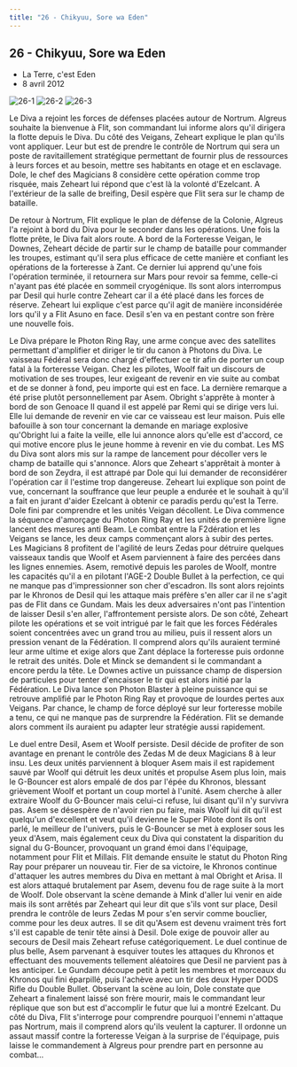 ```yaml
---
title: "26 - Chikyuu, Sore wa Eden"
---
```


26 - Chikyuu, Sore wa Eden
--------------------------

* La Terre, c'est Eden
* 8 avril 2012


![26-1](/images/mini/images-stories-saga-gundamage-episodes-_tb_150x84_26-1.jpg) ![26-2](/images/mini/images-stories-saga-gundamage-episodes-_tb_150x84_26-2.jpg) ![26-3](/images/mini/images-stories-saga-gundamage-episodes-_tb_150x84_26-3.jpg)


Le Diva a rejoint les forces de défenses placées autour de Nortrum. Algreus souhaite la bienvenue à Flit, son commandant lui informe alors qu'il dirigera la flotte depuis le Diva. Du côté des Veigans, Zeheart explique le plan qu'ils vont appliquer. Leur but est de prendre le contrôle de Nortrum qui sera un poste de ravitaillement stratégique permettant de fournir plus de ressources à leurs forces et au besoin, mettre ses habitants en otage et en esclavage. Dole, le chef des Magicians 8 considère cette opération comme trop risquée, mais Zeheart lui répond que c'est là la volonté d'Ezelcant. A l'extérieur de la salle de breifing, Desil espère que Flit sera sur le champ de bataille.


De retour à Nortrum, Flit explique le plan de défense de la Colonie, Algreus l'a rejoint à bord du Diva pour le seconder dans les opérations. Une fois la flotte prête, le Diva fait alors route. A bord de la Forteresse Veigan, le Downes, Zeheart décide de partir sur le champ de bataille pour commander les troupes, estimant qu'il sera plus efficace de cette manière et confiant les opérations de la forteresse à Zant. Ce dernier lui apprend qu'une fois l'opération terminée, il retournera sur Mars pour revoir sa femme, celle-ci n'ayant pas été placée en sommeil cryogénique. Ils sont alors interrompus par Desil qui hurle contre Zeheart car il a été placé dans les forces de réserve. Zeheart lui explique c'est parce qu'il agit de manière inconsidérée lors qu'il y a Flit Asuno en face. Desil s'en va en pestant contre son frère une nouvelle fois.


Le Diva prépare le Photon Ring Ray, une arme conçue avec des satellites permettant d'amplifier et diriger le tir du canon à Photons du Diva. Le vaisseau Fédéral sera donc chargé d'effectuer ce tir afin de porter un coup fatal à la forteresse Veigan. Chez les pilotes, Woolf fait un discours de motivation de ses troupes, leur exigeant de revenir en vie suite au combat et de se donner à fond, peu importe qui est en face. La dernière remarque a été prise plutôt personnellement par Asem. Obright s'apprête à monter à bord de son Genoace II quand il est appelé par Remi qui se dirige vers lui. Elle lui demande de revenir en vie car ce vaisseau est leur maison. Puis elle bafouille à son tour concernant la demande en mariage explosive qu'Obright lui a faite la veille, elle lui annonce alors qu'elle est d'accord, ce qui motive encore plus le jeune homme à revenir en vie du combat. Les MS du Diva sont alors mis sur la rampe de lancement pour décoller vers le champ de bataille qui s'annonce. Alors que Zeheart s'apprêtait à monter à bord de son Zeydra, il est attrapé par Dole qui lui demander de reconsidérer l'opération car il l'estime trop dangereuse. Zeheart lui explique son point de vue, concernant la souffrance que leur peuple a endurée et le souhait à qu'il a fait en jurant d'aider Ezelcant à obtenir ce paradis perdu qu'est la Terre. Dole fini par comprendre et les unités Veigan décollent. Le Diva commence la séquence d'amorçage du Photon Ring Ray et les unités de première ligne lancent des mesures anti Beam. Le combat entre la F2dération et les Veigans se lance, les deux camps commençant alors à subir des pertes. Les Magicians 8 profitent de l'agilité de leurs Zedas pour détruire quelques vaisseaux tandis que Woolf et Asem parviennent à faire des percées dans les lignes ennemies. Asem, remotivé depuis les paroles de Woolf, montre les capacités qu'il a en pilotant l'AGE-2 Double Bullet à la perfection, ce qui ne manque pas d'impressionner son cher d'escadron. Ils sont alors rejoints par le Khronos de Desil qui les attaque mais préfère s'en aller car il ne s'agit pas de Flit dans ce Gundam. Mais les deux adversaires n'ont pas l'intention de laisser Desil s'en aller, l'affrontement persiste alors. De son côté, Zeheart pilote les opérations et se voit intrigué par le fait que les forces Fédérales soient concentrées avec un grand trou au milieu, puis il ressent alors un pression venant de la Fédération. Il comprend alors qu'ils auraient terminé leur arme ultime et exige alors que Zant déplace la forteresse puis ordonne le retrait des unités. Dole et Minck se demandent si le commandant a encore perdu la tête. Le Downes active un puissance champ de dispersion de particules pour tenter d'encaisser le tir qui est alors initié par la Fédération. Le Diva lance son Photon Blaster à pleine puissance qui se retrouve amplifié par le Photon Ring Ray et provoque de lourdes pertes aux Veigans. Par chance, le champ de force déployé sur leur forteresse mobile a tenu, ce qui ne manque pas de surprendre la Fédération. Flit se demande alors comment ils auraient pu adapter leur stratégie aussi rapidement.


Le duel entre Desil, Asem et Woolf persiste. Desil décide de profiter de son avantage en prenant le contrôle des Zedas M de deux Magicians 8 à leur insu. Les deux unités parviennent à bloquer Asem mais il est rapidement sauvé par Woolf qui détruit les deux unités et propulse Asem plus loin, mais le G-Bouncer est alors empalé de dos par l'épée du Khronos, blessant grièvement Woolf et portant un coup mortel à l'unité. Asem cherche à aller extraire Woolf du G-Bouncer mais celui-ci refuse, lui disant qu'il n'y survivra pas. Asem se désespère de n'avoir rien pu faire, mais Woolf lui dit qu'il est quelqu'un d'excellent et veut qu'il devienne le Super Pilote dont ils ont parlé, le meilleur de l'univers, puis le G-Bouncer se met à exploser sous les yeux d'Asem, mais également ceux du Diva qui constatent la disparition du signal du G-Bouncer, provoquant un grand émoi dans l'équipage, notamment pour Flit et Millais. Flit demande ensuite le statut du Photon Ring Ray pour préparer un nouveau tir. Fier de sa victoire, le Khronos continue d'attaquer les autres membres du Diva en mettant à mal Obright et Arisa. Il est alors attaqué brutalement par Asem, devenu fou de rage suite à la mort de Woolf. Dole observant la scène demande à Mink d'aller lui venir en aide mais ils sont arrêtés par Zeheart qui leur dit que s'ils vont sur place, Desil prendra le contrôle de leurs Zedas M pour s'en servir comme bouclier, comme pour les deux autres. Il se dit qu'Asem est devenu vraiment très fort s'il est capable de tenir tête ainsi à Desil. Dole exige de pouvoir aller au secours de Desil mais Zeheart refuse catégoriquement. Le duel continue de plus belle, Asem parvenant à esquiver toutes les attaques du Khronos et effectuant des mouvements tellement aléatoires que Desil ne parvient pas à les anticiper. Le Gundam découpe petit à petit les membres et morceaux du Khronos qui fini éparpillé, puis l'achève avec un tir des deux Hyper DODS Rifle du Double Bullet. Observant la scène au loin, Dole constate que Zeheart a finalement laissé son frère mourir, mais le commandant leur réplique que son but est d'accomplir le futur que lui a montré Ezelcant. Du côté du Diva, Flit s'interroge pour comprendre pourquoi l'ennemi n'attaque pas Nortrum, mais il comprend alors qu'ils veulent la capturer. Il ordonne un assaut massif contre la forteresse Veigan à la surprise de l'équipage, puis laisse le commandement à Algreus pour prendre part en personne au combat...


 

